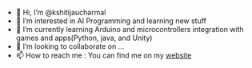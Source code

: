- 👋 Hi, I’m @kshitijaucharmal
- 👀 I’m interested in AI Programming and learning new stuff
- 🌱 I’m currently learning Arduino and microcontrollers integration with games and apps(Python, java, and Unity)
- 💞️ I’m looking to collaborate on ...
- 📫 How to reach me :
  You can find me on my <a href="https://kshitijaucharmal.github.io">website</a>

<!---
kshitijaucharmal/kshitijaucharmal is a ✨ special ✨ repository because its `README.md` (this file) appears on your GitHub profile.
You can click the Preview link to take a look at your changes.
--->
